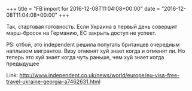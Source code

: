+++
title = "FB import for 2016-12-08T11:04:08+00:00"
date = "2016-12-08T11:04:08+00:00"
+++

Так, стартовая готовность. Если Украина в первый день совершит марш-бросок на Германию, ЕС закрыть доступ не успеет. 

PS: отбой, это independent решила попугать британцев очередным наплывом мигрантов. Визу отменят хуй знает когда и отменят ли. Но теперь это хуй знает когда чуть раньше, чем хуй знает когда предыдущее



Link: <a href="http://www.independent.co.uk/news/world/europe/eu-visa-free-travel-ukraine-georgia-a7462631.html">http://www.independent.co.uk/news/world/europe/eu-visa-free-travel-ukraine-georgia-a7462631.html</a>
